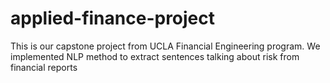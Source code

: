 # applied-finance-project

This is our capstone project from UCLA Financial Engineering program.
We implemented NLP method to extract sentences talking about risk
from financial reports
